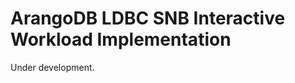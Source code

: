 ArangoDB LDBC SNB Interactive Workload Implementation
=====================================================

Under development.
